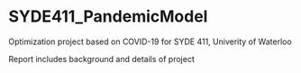 # SYDE411_PandemicModel
Optimization project based on COVID-19 for SYDE 411, Univerity of Waterloo

Report includes background and details of project
